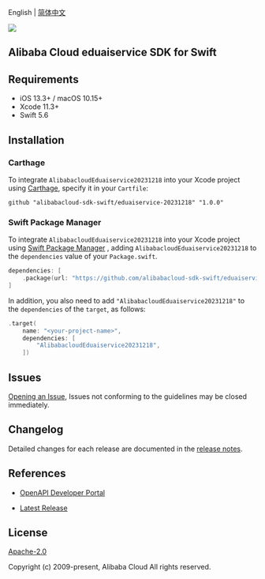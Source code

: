 English | [简体中文](README-CN.md)

![](https://aliyunsdk-pages.alicdn.com/icons/AlibabaCloud.svg)

## Alibaba Cloud eduaiservice SDK for Swift

## Requirements

- iOS 13.3+ / macOS 10.15+
- Xcode 11.3+
- Swift 5.6

## Installation

### Carthage

To integrate `AlibabacloudEduaiservice20231218` into your Xcode project using [Carthage](https://github.com/Carthage/Carthage), specify it in your `Cartfile`:

```ogdl
github "alibabacloud-sdk-swift/eduaiservice-20231218" "1.0.0"
```

### Swift Package Manager

To integrate `AlibabacloudEduaiservice20231218` into your Xcode project using [Swift Package Manager](https://swift.org/package-manager/) , adding `AlibabacloudEduaiservice20231218` to the `dependencies` value of your `Package.swift`.

```swift
dependencies: [
    .package(url: "https://github.com/alibabacloud-sdk-swift/eduaiservice-20231218.git", from: "1.0.0")
]
```

In addition, you also need to add `"AlibabacloudEduaiservice20231218"` to the `dependencies` of the `target`, as follows:

```swift
.target(
    name: "<your-project-name>",
    dependencies: [
        "AlibabacloudEduaiservice20231218",
    ])
```

## Issues

[Opening an Issue](https://github.com/alibabacloud-sdk-swift/eduaiservice-20231218/issues/new), Issues not conforming to the guidelines may be closed immediately.

## Changelog

Detailed changes for each release are documented in the [release notes](./ChangeLog.txt).

## References

* [OpenAPI Developer Portal](https://next.api.alibabacloud.com/home)
- [Latest Release](https://github.com/alibabacloud-sdk-swift/eduaiservice-20231218)

## License

[Apache-2.0](http://www.apache.org/licenses/LICENSE-2.0)

Copyright (c) 2009-present, Alibaba Cloud All rights reserved.

